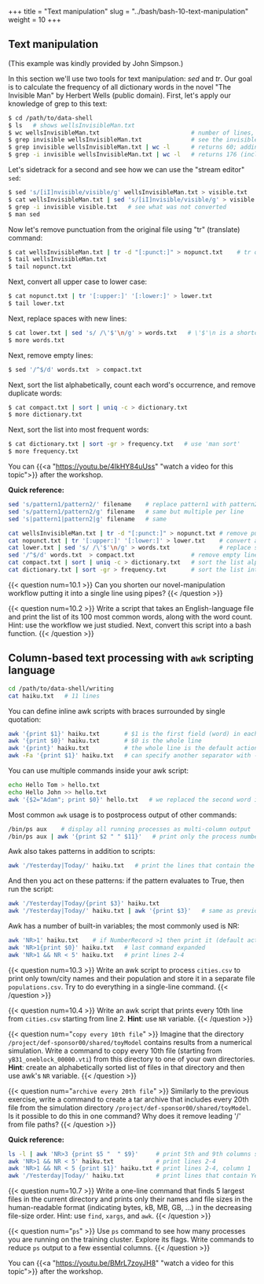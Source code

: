 +++
title = "Text manipulation"
slug = "../bash/bash-10-text-manipulation"
weight = 10
+++

## Text manipulation
<!-- (DH part: the invisible man) -->

(This example was kindly provided by John Simpson.)

In this section we'll use two tools for text manipulation: *sed* and *tr*. Our goal is to calculate the
frequency of all dictionary words in the novel "The Invisible Man" by Herbert Wells (public
domain). First, let's apply our knowledge of grep to this text:

```sh
$ cd /path/to/data-shell
$ ls   # shows wellsInvisibleMan.txt
$ wc wellsInvisibleMan.txt                          # number of lines, words, characters
$ grep invisible wellsInvisibleMan.txt              # see the invisible man
$ grep invisible wellsInvisibleMan.txt | wc -l      # returns 60; adding -w gives the same count
$ grep -i invisible wellsInvisibleMan.txt | wc -l   # returns 176 (includes: invisible Invisible INVISIBLE)
```

Let's sidetrack for a second and see how we can use the "stream editor" `sed`:

```sh
$ sed 's/[iI]nvisible/visible/g' wellsInvisibleMan.txt > visible.txt   # make him visible
$ cat wellsInvisibleMan.txt | sed 's/[iI]nvisible/visible/g' > visible.txt   # this also works (standard input)
$ grep -i invisible visible.txt   # see what was not converted
$ man sed
```

Now let's remove punctuation from the original file using "tr" (translate) command:

```sh
$ cat wellsInvisibleMan.txt | tr -d "[:punct:]" > nopunct.txt    # tr only takes standard input
$ tail wellsInvisibleMan.txt
$ tail nopunct.txt
```

Next, convert all upper case to lower case:

```sh
$ cat nopunct.txt | tr '[:upper:]' '[:lower:]' > lower.txt
$ tail lower.txt
```

Next, replace spaces with new lines:

```sh
$ cat lower.txt | sed 's/ /\'$'\n/g' > words.txt   # \'$'\n is a shortcut for a new line
$ more words.txt
```

Next, remove empty lines:

```sh
$ sed '/^$/d' words.txt  > compact.txt
```

Next, sort the list alphabetically, count each word's occurrence, and remove duplicate words:

```sh
$ cat compact.txt | sort | uniq -c > dictionary.txt
$ more dictionary.txt
```

Next, sort the list into most frequent words:

```sh
$ cat dictionary.txt | sort -gr > frequency.txt   # use 'man sort'
$ more frequency.txt
```

<!-- > **Exercise:** write a script 'countWords.sh' that takes a text file name as an argument, and returns -->
<!-- > the list of its 100 most common words, i.e. the script should be used as `./countWords.sh -->
<!-- > wellsInvisibleMan.txt`. The script should not leave any intermediate files. Or even better, write a -->
<!-- > function 'countWords()' taking a text file name as an argument. -->

<!-- 10-textManipulation.mkv -->
<!-- {{< yt 4IkHY84uUss 63 >}} -->
You can {{<a "https://youtu.be/4IkHY84uUss" "watch a video for this topic">}} after the workshop.

**Quick reference:**
```sh
sed 's/pattern1/pattern2/' filename    # replace pattern1 with pattern2, one per line
sed 's/pattern1/pattern2/g' filename   # same but multiple per line
sed 's|pattern1|pattern2|g' filename   # same

cat wellsInvisibleMan.txt | tr -d "[:punct:]" > nopunct.txt # remove punctuation; tr only takes standard input
cat nopunct.txt | tr '[:upper:]' '[:lower:]' > lower.txt    # convert all upper case to lower case
cat lower.txt | sed 's/ /\'$'\n/g' > words.txt              # replace spaces with new lines
sed '/^$/d' words.txt  > compact.txt                # remove empty lines
cat compact.txt | sort | uniq -c > dictionary.txt   # sort the list alphabetically, count each word's occurrence
cat dictionary.txt | sort -gr > frequency.txt       # sort the list into most frequent words
```



{{< question num=10.1 >}}
Can you shorten our novel-manipulation workflow putting it into a single line using pipes?
{{< /question >}}

<!-- ```sh -->
<!-- cat wellsInvisibleMan.txt | tr -d "[:punct:]" | tr '[:upper:]' '[:lower:]' | \ -->
<!--   sed 's/ /\'$'\n/g' | sed '/^$/d' | sort | uniq -c | sort -gr > frequency.txt -->
<!-- ``` -->



{{< question num=10.2 >}}
Write a script that takes an English-language file and print the list of its 100 most common words, along with
the word count. Hint: use the workflow we just studied. Next, convert this script into a bash function.
{{< /question >}}







## Column-based text processing with `awk` scripting language

```sh
cd /path/to/data-shell/writing
cat haiku.txt   # 11 lines
```

You can define inline awk scripts with braces surrounded by single quotation:

```sh
awk '{print $1}' haiku.txt       # $1 is the first field (word) in each line => processing columns
awk '{print $0}' haiku.txt       # $0 is the whole line
awk '{print}' haiku.txt          # the whole line is the default action
awk -Fa '{print $1}' haiku.txt   # can specify another separator with -F ("a" in this case)
```

You can use multiple commands inside your awk script:

```sh
echo Hello Tom > hello.txt
echo Hello John >> hello.txt
awk '{$2="Adam"; print $0}' hello.txt   # we replaced the second word in each line with "Adam"
```

Most common `awk` usage is to postprocess output of other commands:

```sh
/bin/ps aux    # display all running processes as multi-column output
/bin/ps aux | awk '{print $2 " " $11}'   # print only the process number and the command
```

Awk also takes patterns in addition to scripts:

```sh
awk '/Yesterday|Today/' haiku.txt   # print the lines that contain the words Yesterday or Today
```

And then you act on these patterns: if the pattern evaluates to True, then run the script:

```sh
awk '/Yesterday|Today/{print $3}' haiku.txt
awk '/Yesterday|Today/' haiku.txt | awk '{print $3}'   # same as previous line
```

Awk has a number of built-in variables; the most commonly used is NR:

```sh
awk 'NR>1' haiku.txt    # if NumberRecord >1 then print it (default action), i.e. skip the first line
awk 'NR>1{print $0}' haiku.txt   # last command expanded
awk 'NR>1 && NR < 5' haiku.txt   # print lines 2-4
```

{{< question num=10.3 >}}
Write an awk script to process `cities.csv` to print only town/city names and their
population and store it in a separate file `populations.csv`. Try to do everything in a single-line
command.
{{< /question >}}

{{< question num=10.4 >}}
Write an awk script that prints every 10th line from `cities.csv` starting from line 2. **Hint**: use `NR`
variable.
{{< /question >}}

{{< question num="`copy every 10th file`" >}}
Imagine that the directory `/project/def-sponsor00/shared/toyModel` contains results from a numerical
simulation. Write a command to copy every 10th file (starting from `yB31_oneblock_00000.vti`)
from this directory to one of your own directories. **Hint**:
create an alphabetically sorted list of files in that directory and then use awk's `NR` variable.
{{< /question >}}

<!-- ```sh -->
<!-- find /project/def-sponsor00/shared/toyModel -type f | sort | awk 'NR%10==0' -->
<!-- ``` -->

{{< question num="`archive every 20th file`" >}}
Similarly to the previous exercise, write a command to create a tar archive that includes every 20th file
from the simulation directory `/project/def-sponsor00/shared/toyModel`. Is it possible to do this in one
command? Why does it remove leading '/' from file paths?
{{< /question >}}

<!-- There are many solutions: -->
<!-- ```sh -->
<!-- # the downside of this solution is that it'll include paths (without the leading /) into the arhive -->
<!-- tar cvf toy.tar $(find /project/def-sponsor00/shared/toyModel -type f | sort | awk 'NR%20==0') -->

<!-- cd /project/def-sponsor00/shared/toyModel   # if you are allowed to cd into that directory -->
<!-- tar cvf ~/tmp/toy.tar $(find . -type f | sort | awk 'NR%20==0') -->
<!-- cd - -->

<!-- find /project/def-sponsor00/shared/toyModel -type f | sort | awk 'NR%20==0' > list.txt -->
<!-- tar cfz toy.tar --files-from=list.txt -->
<!-- /bin/rm list.txt -->
<!-- ``` -->

**Quick reference:**
```sh
ls -l | awk 'NR>3 {print $5 "  " $9}'     # print 5th and 9th columns starting with line 4
awk 'NR>1 && NR < 5' haiku.txt            # print lines 2-4
awk 'NR>1 && NR < 5 {print $1}' haiku.txt # print lines 2-4, column 1
awk '/Yesterday|Today/' haiku.txt         # print lines that contain Yesterday or Today
```

{{< question num=10.7 >}}
Write a one-line command that finds 5 largest files in the current directory and prints only their names and file sizes
in the human-readable format (indicating bytes, kB, MB, GB, ...) in the decreasing file-size order. Hint: use `find`,
`xargs`, and `awk`.
{{< /question >}}

{{< question num="`ps`" >}}
Use `ps` command to see how many processes you are running on the training cluster. Explore its flags. Write
commands to reduce `ps` output to a few essential columns.
{{< /question >}}




<!-- 10-awk.mkv -->
<!-- {{< yt BMrL7zoyJH8 63 >}} -->
You can {{<a "https://youtu.be/BMrL7zoyJH8" "watch a video for this topic">}} after the workshop.
